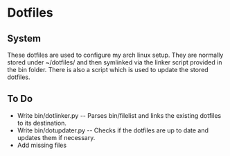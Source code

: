 Dotfiles
========

## System

These dotfiles are used to configure my arch linux setup. They are normally stored under ~/dotfiles/ and then symlinked via the linker script provided in the bin folder. There is also a script which is used to update the stored dotfiles.

## To Do 
- Write bin/dotlinker.py
-- Parses bin/filelist and links the existing dotfiles to its destination.
- Write bin/dotupdater.py
-- Checks if the dotfiles are up to date and updates them if necessary.
- Add missing files
